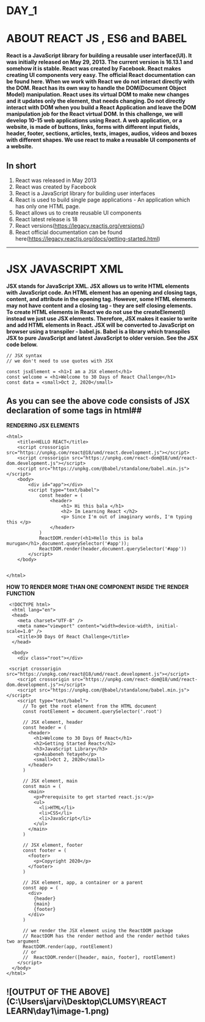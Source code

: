 # DAY_1
# ABOUT REACT JS , ES6 and BABEL 
**React is a JavaScript library for building a reusable user interface(UI). It was initially released on May 29, 2013. The current version is 16.13.1 and somehow it is stable. React was created by Facebook. React makes creating UI components very easy. The official React documentation can be found here. When we work with React we do not interact directly with the DOM. React has its own way to handle the DOM(Document Object Model) manipulation. React uses its virtual DOM to make new changes and it updates only the element, that needs changing. Do not directly interact with DOM when you build a React Application and leave the DOM manipulation job for the React virtual DOM. In this challenge, we will develop 10-15 web applications using React. A web application, or a website, is made of buttons, links, forms with different input fields, header, footer, sections, articles, texts, images, audios, videos and boxes with different shapes. We use react to make a reusable UI components of a website.**

## In short 

1. React was released in May 2013
2. React was created by Facebook
3. React is a JavaScript library for building user interfaces
4. React is used to build single page applications - An application which has only one HTML page.
5. React allows us to create reusable UI components
6. React latest release is 18
7. React versions(https://legacy.reactjs.org/versions/)
8. React official documentation can be found here(https://legacy.reactjs.org/docs/getting-started.html)
---------------------------------------------------------------------------------------------------------------------------------

# JSX JAVASCRIPT XML 

**JSX stands for JavaScript XML. JSX allows us to write HTML elements with JavaScript code. An HTML element has an opening and closing tags, content, and attribute in the opening tag. However, some HTML elements may not have content and a closing tag - they are self closing elements. To create HTML elements in React we do not use the createElement() instead we just use JSX elements. Therefore, JSX makes it easier to write and add HTML elements in React. JSX will be converted to JavaScript on browser using a transpiler - babel.js. Babel is a library which transpiles JSX to pure JavaScript and latest JavaScript to older version. See the JSX code below.**

``` 
// JSX syntax
// we don't need to use quotes with JSX

const jsxElement = <h1>I am a JSX element</h1>
const welcome = <h1>Welcome to 30 Days of React Challenge</h1>
const data = <small>Oct 2, 2020</small> 
```

## As you can see the above code consists of JSX declaration of some tags in html##

**RENDERING JSX ELEMENTS**

``` 
<html>
    <title>HELLO REACT</title>
    <script crossorigin src="https://unpkg.com/react@18/umd/react.development.js"></script>
    <script crossorigin src="https://unpkg.com/react-dom@18/umd/react-dom.development.js"></script>
    <script src="https://unpkg.com/@babel/standalone/babel.min.js"></script>
    <body>
        <div id="app"></div>
        <script type="text/babel">
            const header = (
                <header>
                    <h1> Hi this bala </h1>
                    <h2> Im Learning React </h2>
                    <p> Since I'm out of imaginary words, I'm typing this </p>
                </header>
            )
            ReactDOM.render(<h1>Hello this is bala murugan</h1>,document.querySelector('#app'));
            ReactDOM.render(header,document.querySelector('#app'))
        </script>
    </body>


</html> 
```

**HOW TO RENDER MORE THAN ONE COMPONENT INSIDE THE RENDER FUNCTION**

```
 <!DOCTYPE html>
  <html lang="en">
  <head>
    <meta charset="UTF-8" />
    <meta name="viewport" content="width=device-width, initial-scale=1.0" />
    <title>30 Days Of React Challenge</title>
  </head>

  <body>
    <div class="root"></div>

 <script crossorigin src="https://unpkg.com/react@18/umd/react.development.js"></script>
    <script crossorigin src="https://unpkg.com/react-dom@18/umd/react-dom.development.js"></script>
    <script src="https://unpkg.com/@babel/standalone/babel.min.js"></script>
    <script type="text/babel">
      // To get the root element from the HTML document
      const rootElement = document.querySelector('.root')

      // JSX element, header
      const header = (
        <header>
          <h1>Welcome to 30 Days Of React</h1>
          <h2>Getting Started React</h2>
          <h3>JavaScript Library</h3>
          <p>Asabeneh Yetayeh</p>
          <small>Oct 2, 2020</small>
        </header>
      )

      // JSX element, main
      const main = (
        <main>
          <p>Prerequisite to get started react.js:</p>
          <ul>
            <li>HTML</li>
            <li>CSS</li>
            <li>JavaScript</li>
          </ul>
        </main>
      )

      // JSX element, footer
      const footer = (
        <footer>
          <p>Copyright 2020</p>
        </footer>
      )

      // JSX element, app, a container or a parent
      const app = (
        <div>
          {header}
          {main}
          {footer}
        </div>
      )

      // we render the JSX element using the ReactDOM package
      // ReactDOM has the render method and the render method takes two argument
      ReactDOM.render(app, rootElement)
      // or
      //  ReactDOM.render([header, main, footer], rootElement)
    </script>
  </body>
</html>
```
![OUTPUT OF THE ABOVE](C:\Users\jarvi\Desktop\CLUMSY\REACT LEARN\day1\image-1.png)
------------------------------------------------------------------------------------------------------------------------------